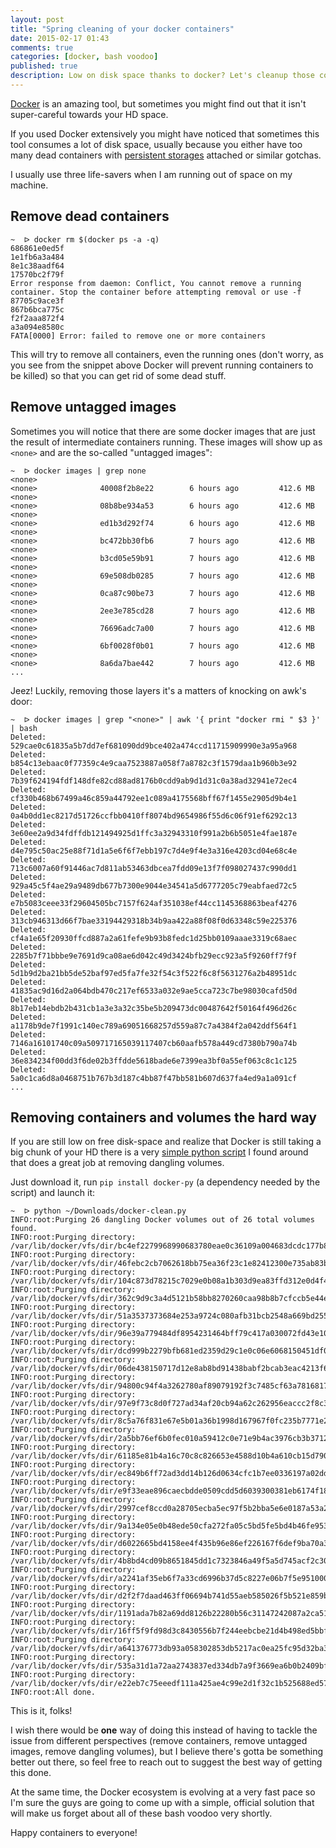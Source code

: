 ```yaml
---
layout: post
title: "Spring cleaning of your docker containers"
date: 2015-02-17 01:43
comments: true
categories: [docker, bash voodoo]
published: true
description: Low on disk space thanks to docker? Let's cleanup those containers!
---
```


[Docker](https://www.docker.com/) is an amazing tool, but sometimes you
might find out that it isn't super-careful towards your HD space.

<!-- more -->

If you used Docker extensively you might
have noticed that sometimes this tool consumes
a lot of disk space, usually because you either
have too many dead containers with [persistent storages](https://docs.docker.com/userguide/dockervolumes/)
attached or similar gotchas.

I usually use three life-savers when I am running
out of space on my machine.

## Remove dead containers

```
~  ᐅ docker rm $(docker ps -a -q)
686861e0ed5f
1e1fb6a3a484
8e1c38aadf64
17570bc2f79f
Error response from daemon: Conflict, You cannot remove a running container. Stop the container before attempting removal or use -f
87705c9ace3f
867b6bca775c
f2f2aaa872f4
a3a094e8580c
FATA[0000] Error: failed to remove one or more containers
```

This will try to remove all containers, even the
running ones (don't worry, as you see from the snippet
above Docker will prevent running containers to be killed)
so that you can get rid of some dead stuff.

## Remove untagged images

Sometimes you will notice that there are some
docker images that are just the result of intermediate
containers running. These images will show up as `<none>`
and are the so-called "untagged images":

```
~  ᐅ docker images | grep none                                              
<none>                                                             <none>              40008f2b8e22        6 hours ago         412.6 MB
<none>                                                             <none>              08b8be934a53        6 hours ago         412.6 MB
<none>                                                             <none>              ed1b3d292f74        6 hours ago         412.6 MB
<none>                                                             <none>              bc472bb30fb6        7 hours ago         412.6 MB
<none>                                                             <none>              b3cd05e59b91        7 hours ago         412.6 MB
<none>                                                             <none>              69e508db0285        7 hours ago         412.6 MB
<none>                                                             <none>              0ca87c90be73        7 hours ago         412.6 MB
<none>                                                             <none>              2ee3e785cd28        7 hours ago         412.6 MB
<none>                                                             <none>              76696adc7a00        7 hours ago         412.6 MB
<none>                                                             <none>              6bf0028f0b01        7 hours ago         412.6 MB
<none>                                                             <none>              8a6da7bae442        7 hours ago         412.6 MB
...
```

Jeez! Luckily, removing those layers it's a matters
of knocking on awk's door:

```
~  ᐅ docker images | grep "<none>" | awk '{ print "docker rmi " $3 }' | bash                                                                               
Deleted: 529cae0c61835a5b7dd7ef681090dd9bce402a474ccd11715909990e3a95a968
Deleted: b854c13ebaac0f77359c4e9caa7523887a058f7a8782c3f1579daa1b960b3e92
Deleted: 7b39f624194fdf148dfe82cd88ad8176b0cdd9ab9d1d31c0a38ad32941e72ec4
Deleted: cf330b468b67499a46c859a44792ee1c089a4175568bff67f1455e2905d9b4e1
Deleted: 0a4b0dd1ec8217d51726ccfbb0410ff8074bd9654986f55d6c06f91ef6292c13
Deleted: 3e60ee2a9d34fdffdb121494925d1ffc3a32943310f991a2b6b5051e4fae187e
Deleted: d4e795c50ac25e88f71d1a5e6f6f7ebb197c7d4e9f4e3a316e4203cd04e68c4e
Deleted: 713c6007a60f91446ac7d811ab53463dbcea7fdd09e13f7f098027437c990dd1
Deleted: 929a45c5f4ae29a9489db677b7300e9044e34541a5d6777205c79eabfaed72c5
Deleted: e7b5083ceee33f29604505bc7157f624af351038ef44cc1145368863beaf4276
Deleted: 313cb946313d66f7bae33194429318b34b9aa422a88f08f0d63348c59e225376
Deleted: cf4a1e65f20930ffcd887a2a61fefe9b93b8fedc1d25bb0109aaae3319c68aec
Deleted: 2285b7f71bbbe9e7691d9ca08ae6d042c49d3424bfb29ecc923a5f9260ff7f9f
Deleted: 5d1b9d2ba21bb5de52baf97ed5fa7fe32f54c3f522f6c8f5631276a2b48951dc
Deleted: 41835ac9d16d2a064bdb470c217ef6533a032e9ae5cca723c7be98030cafd50d
Deleted: 8b17eb14ebdb2b431cb1a3e3a32c35be5b209473dc00487642f50164f496d26c
Deleted: a1178b9de7f1991c140ec789a69051668257d559a87c7a4384f2a042ddf564f1
Deleted: 7146a16101740c09a509717165039117407cb60aafb578a449cd7380b790a74b
Deleted: 36e834234f00dd3f6de02b3ffdde5618bade6e7399ea3bf0a55ef063c8c1c125
Deleted: 5a0c1ca6d8a0468751b767b3d187c4bb87f47bb581b607d637fa4ed9a1a091cf
...
```

## Removing containers and volumes the hard way

If you are still low on free disk-space and realize that
Docker is still taking a big chunk of your HD there is a
very [simple python script](https://github.com/dummymael/dotfiles/blob/1859a36afba2252f86a0a1ff8d5fb442e74b7a0e/tools/docker_clean_vfs.py) I found around
that does a great job at removing dangling volumes.

Just download it, run `pip install docker-py` (a dependency
needed by the script) and launch it:

```
~  ᐅ python ~/Downloads/docker-clean.py       
INFO:root:Purging 26 dangling Docker volumes out of 26 total volumes found.
INFO:root:Purging directory: /var/lib/docker/vfs/dir/bc4ef2279968990683780eae0c36109a004683dcdc177b83a8082e5d8bfa16b5
INFO:root:Purging directory: /var/lib/docker/vfs/dir/46febc2cb7062618bb75ea36f23c1e82412300e735ab83bdefb3970809b801b6
INFO:root:Purging directory: /var/lib/docker/vfs/dir/104c873d78215c7029e0b08a1b303d9ea83ffd312e0d4f45794095c1678180b7
INFO:root:Purging directory: /var/lib/docker/vfs/dir/362c9d9c3a4d5121b58bb8270260caa98b8b7cfccb5e44e1ed2e51afc69f5a14
INFO:root:Purging directory: /var/lib/docker/vfs/dir/51a3537373684e253a9724c080afb31bcb2548a669bd2559a69beda605de7fb5
INFO:root:Purging directory: /var/lib/docker/vfs/dir/96e39a779484df8954231464bff79c417a030072fd43e102f821a46ed37a470b
INFO:root:Purging directory: /var/lib/docker/vfs/dir/dcd999b2279bfb681ed2359d29c1e0c06e6068150451df010138a635f9c114bc
INFO:root:Purging directory: /var/lib/docker/vfs/dir/06de438150717d12e8ab8bd91438babf2bcab3eac4213f6dfc75cc517e9656db
INFO:root:Purging directory: /var/lib/docker/vfs/dir/94800c94f4a3262780af89079192f3c7485cf63a7816817d226233a0b09d9b57
INFO:root:Purging directory: /var/lib/docker/vfs/dir/97e9f73c8d0f727ad34af20cb94a62c262956eaccc2f8c30a46660e51ca38179
INFO:root:Purging directory: /var/lib/docker/vfs/dir/8c5a76f831e67e5b01a36b1998d167967f0fc235b7771e25045f68d017589da1
INFO:root:Purging directory: /var/lib/docker/vfs/dir/2a5bb76ef6b0fec010a59412c0e71e9b4ac3976cb3b37125f17137d6e8d609eb
INFO:root:Purging directory: /var/lib/docker/vfs/dir/61185e81b4a16c70c8c826653e4588d10b4a610cb15d7905b491db8b37e7a82e
INFO:root:Purging directory: /var/lib/docker/vfs/dir/ec849b6ff72ad3dd14b126d0634cfc1b7ee0336197a02dd6f366ecc5699af8ef
INFO:root:Purging directory: /var/lib/docker/vfs/dir/e9f33eae896caecbdde0509cdd5d6039300381eb6174f18721f4f6234c5ab4ae
INFO:root:Purging directory: /var/lib/docker/vfs/dir/2997cef8ccd0a28705ecba5ec97f5b2bba5e6e0187a53a27b74a3dc9f790af22
INFO:root:Purging directory: /var/lib/docker/vfs/dir/9a134e05e0b48ede50cfa272fa05c5bd5fe5bd4b46fe95391c8025f5fa85ccf8
INFO:root:Purging directory: /var/lib/docker/vfs/dir/d6022665bd4158ee4f435b96e86ef226167f6def9ba70a33b76da5e005597e68
INFO:root:Purging directory: /var/lib/docker/vfs/dir/4b8bd4cd09b8651845dd1c7323846a49f5a5d745acf2c307242426f94a649ce3
INFO:root:Purging directory: /var/lib/docker/vfs/dir/a2241af35eb6f7a33cd6996b37d5c8227e06b7f5e951000271fdddb9a9fd4a2a
INFO:root:Purging directory: /var/lib/docker/vfs/dir/d2f2f7daad463ff06694b741d55aeb585026f5b521e859b092e8d7f3907fe83a
INFO:root:Purging directory: /var/lib/docker/vfs/dir/1191ada7b82a69dd8126b22280b56c31147242087a2ca5170aa0862017e626f5
INFO:root:Purging directory: /var/lib/docker/vfs/dir/16ff5f9fd98d3c8430556b7f244eebcbe21d4b498ed5bbfc8017f6249dbc079d
INFO:root:Purging directory: /var/lib/docker/vfs/dir/a641376773db93a058302853db5217ac0ea25fc95d32ba3e62aa00231b779a43
INFO:root:Purging directory: /var/lib/docker/vfs/dir/535a31d1a72aa2743837ed334db7a9f3669ea6b0b2409bf98cbf3807b08bdaaf
INFO:root:Purging directory: /var/lib/docker/vfs/dir/e22eb7c75eeedf111a425ae4c99e2d1f32c1b525688ed570a15b2c993c4a32b3
INFO:root:All done.
```

This is it, folks!

I wish there would be **one** way of doing this
instead of having to tackle the issue from different perspectives
(remove containers, remove untagged images, remove dangling volumes),
but I believe there's gotta be something better out there, so feel
free to reach out to suggest the best way of getting this done.

At the same time, the Docker ecosystem is evolving at a very fast pace
so I'm sure the guys are going to come up with a simple, official
solution that will make us forget about all of these bash voodoo very shortly.

Happy containers to everyone!